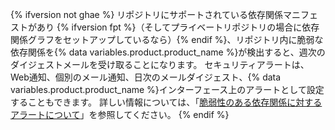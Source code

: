 {% ifversion not ghae %}
リポジトリにサポートされている依存関係マニフェストがあり
{% ifversion fpt %}（そしてプライベートリポジトリの場合に依存関係グラフをセットアップしているなら）{% endif %}、リポジトリ内に脆弱な依存関係を{% data variables.product.product_name %}が検出すると、週次のダイジェストメールを受け取ることになります。 セキュリティアラートは、Web通知、個別のメール通知、日次のメールダイジェスト、{% data variables.product.product_name %}インターフェース上のアラートとして設定することもできます。 詳しい情報については、「[脆弱性のある依存関係に対するアラートについて](/github/managing-security-vulnerabilities/about-alerts-for-vulnerable-dependencies)」を参照してください。
{% endif %}
